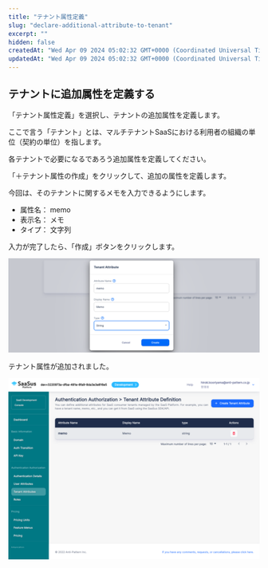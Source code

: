 ```yaml
---
title: "テナント属性定義"
slug: "declare-additional-attribute-to-tenant"
excerpt: ""
hidden: false
createdAt: "Wed Apr 09 2024 05:02:32 GMT+0000 (Coordinated Universal Time)"
updatedAt: "Wed Apr 09 2024 05:02:32 GMT+0000 (Coordinated Universal Time)"
---
```


## テナントに追加属性を定義する

「テナント属性定義」を選択し、テナントの追加属性を定義します。

ここで言う「テナント」とは、マルチテナントSaaSにおける利用者の組織の単位（契約の単位）を指します。

各テナントで必要になるであろう追加属性を定義してください。

「＋テナント属性の作成」をクリックして、追加の属性を定義します。

今回は、そのテナントに関するメモを入力できるようにします。

- 属性名： memo
- 表示名： メモ
- タイプ： 文字列

入力が完了したら、「作成」ボタンをクリックします。

![01](/ja/img/part-4/application-settings/declare-additional-attribute-to-tenant/declare-additional-attribute-to-tenant-01.png)

テナント属性が追加されました。

![01](/ja/img/part-4/application-settings/declare-additional-attribute-to-tenant/declare-additional-attribute-to-tenant-02.png)